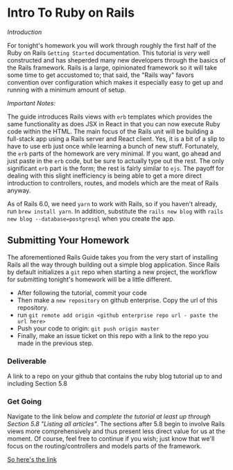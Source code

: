 # Intro To Ruby on Rails

_Introduction_

For tonight's homework you will work through roughly the first half of the Ruby on Rails `Getting Started` documentation.  This tutorial is _very_ well constructed and has sheperded many new developers through the basics of the Rails framework.  Rails is a large, opinionated framework so it will take some time to get accustomed to; that said, the "Rails way" favors convention over configuration which makes it especially easy to get up and running with a minimum amount of setup.

*Important Notes:*

The guide introduces Rails views with `erb` templates which provides the same functionality as does JSX in React in that you can now execute Ruby code within the HTML. The main focus of the Rails unit will be building a full-stack app using a Rails server and React client.  Yes, it is a bit of a slip to have to use erb just once while learning a bunch of new stuff.  Fortunately, the `erb` parts of the homework are very minimal.  If you want, go ahead and just paste in the `erb` code, but be sure to actually type out the rest.  The only significant `erb` part is the form; the rest is fairly similar to `ejs`.  The payoff for dealing with this slight inefficiency is being able to get a more direct introduction to controllers, routes, and models which are the meat of Rails anyway.

As of Rails 6.0, we need `yarn` to work with Rails, so if you haven't already, run `brew install yarn`.
In addition, substitute the `rails new blog` with `rails new blog --database=postgresql` when you create the app.

## Submitting Your Homework

The aforementioned Rails Guide takes you from the very start of installing Rails all the way through building out a simple blog application.  Since Rails by default initializes a `git` repo when starting a new project, the workflow for submitting tonight's homework will be a little different.  
- After following the tutorial, commit your code
- Then make a `new repository` on github enterprise. Copy the url of this repository. 
- run `git remote add origin <github enterprise repo url - paste the url here>`
- Push your code to origin: `git push origin master`
- Finally, make an issue ticket on this repo with a link to the repo you made in the previous step.  

### Deliverable

A link to a repo on your github that contains the ruby blog tutorial up to and including Section 5.8

### Get Going

Navigate to the link below and *complete the tutorial at least up through Section 5.8 "Listing all articles"*.  The sections after 5.8 begin to involve Rails views more comprehensively and thus present less direct value for us at the moment.  Of course, feel free to continue if you wish; just know that we'll focus on the routing/controllers and models parts of the framework.

[So here's the link](https://guides.rubyonrails.org/getting_started.html)
